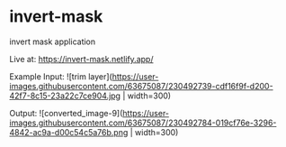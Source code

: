 # invert-mask
invert mask application

Live at: 
https://invert-mask.netlify.app/

Example Input:
![trim layer](https://user-images.githubusercontent.com/63675087/230492739-cdf16f9f-d200-42f7-8c15-23a22c7ce904.jpg | width=300)

Output: 
![converted_image-9](https://user-images.githubusercontent.com/63675087/230492784-019cf76e-3296-4842-ac9a-d00c54c5a76b.png | width=300)
